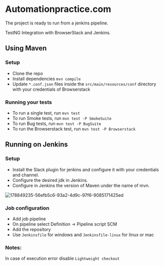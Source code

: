 # Automationpractice.com
The project is ready to run from a jenkins pipeline.

TestNG Integration with BrowserStack and Jenkins.

## Using Maven

### Setup

* Clone the repo
* Install dependencies `mvn compile`
* Update `*.conf.json` files inside the `src/main/resources/conf` directory with your credentials of Browserstack 

### Running your tests

- To run a single test, run `mvn test`
- To run Smoke tests, run `mvn test -P SmokeSuite`
- To run Bug tests, run `mvn test -P BugSuite`
- To run the Browserstack test, run `mvn test -P Browserstack`

## Running on Jenkins

### Setup
* Install the Slack plugin for jenkins and configure it with your credentials and channel.
* Configure the desired jdk in Jenkins.
* Configure in Jenkins the version of Maven under the name of mvn.

![178849235-56efb5c6-93a2-4d9c-97f6-9085171425ed](https://user-images.githubusercontent.com/107224306/180321498-2348f7ee-9b48-4e79-9b90-8d90011ed395.png)

### Job configuration

* Add job pipeline
* On pipeline select Definition -> Pipeline script SCM
* Add the repository 
* Use `Jenkinsfile` for windows and `Jenkinsfile-linux` for linux or mac

### Notes:
In case of execution error disable `Lightweight checkout`


